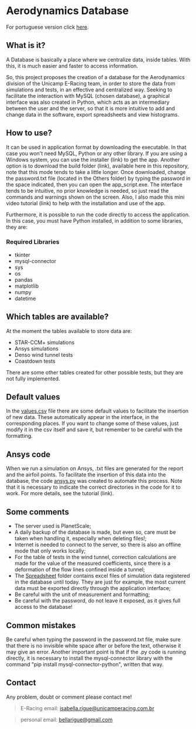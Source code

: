 # Aerodynamics Database 

For portuguese version click [here](README-pt.md).

## What is it?

A Database is basically a place where we centralize data, inside tables. With this, it is much easier and faster to access information.

So, this project proposes the creation of a database for the Aerodynamics division of the Unicamp E-Racing team, in order to store the data from simulations and tests, in an effective and centralized way. Seeking to facilitate the interaction with MySQL (chosen database), a graphical interface was also created in Python, which acts as an intermediary between the user and the server, so that it is more intuitive to add and change data in the software, export spreadsheets and view histograms.

## How to use?

It can be used in application format by downloading the executable. In that case you won't need MySQL, Python or any other library. If you are using a Windows system, you can use the installer (link) to get the app. Another option is to download the build folder (link), available here in this repository, note that this mode tends to take a little longer. Once downloaded, change the password.txt file (located in the Others folder) by typing the password in the space indicated, then you can open the app_script.exe. The interface tends to be intuitive, no prior knowledge is needed, so just read the commands and warnings shown on the screen. Also, I also made this mini video tutorial (link) to help with the installation and use of the app.

Furthermore, it is possible to run the code directly to access the application. In this case, you must have Python installed, in addition to some libraries, they are:

### Required Libraries

- tkinter
- mysql-connector
- sys
- os
- pandas
- matplotlib
- numpy
- datetime

## Which tables are available?

At the moment the tables available to store data are:

- STAR-CCM+ simulations
- Ansys simulations
- Denso wind tunnel tests
- Coastdown tests

There are some other tables created for other possible tests, but they are not fully implemented.

## Default values

In the [values.csv](Others/values.csv) file there are some default values ​​to facilitate the insertion of new data. These automatically appear in the interface, in the corresponding places. If you want to change some of these values, just modify it in the csv itself and save it, but remember to be careful with the formatting.

## Ansys code

When we run a simulation on Ansys, .txt files are generated for the report and the airfoil points. To facilitate the insertion of this data into the database, the code [ansys.py](ansys.py) was created to automate this process. Note that it is necessary to indicate the correct directories in the code for it to work. For more details, see the tutorial (link).

## Some comments

- The server used is PlanetScale;
- A daily backup of the database is made, but even so, care must be taken when handling it, especially when deleting files!;
- Internet is needed to connect to the server, so there is also an offline mode that only works locally;
- For the table of tests in the wind tunnel, correction calculations are made for the value of the measured coefficients, since there is a deformation of the flow lines confined inside a tunnel;
- The [Spreadsheet](Spreadsheet) folder contains excel files of simulation data registered in the database until today. They are just for example, the most current data must be exported directly through the application interface;
- Be careful with the unit of measurement and formatting;
- Be careful with the password, do not leave it exposed, as it gives full access to the database!

## Common mistakes

Be careful when typing the password in the password.txt file, make sure that there is no invisible white space after or before the text, otherwise it may give an error. Another important point is that if the .py code is running directly, it is necessary to install the mysql-connector library with the command "pip install mysql-connector-python", written that way.

## Contact

Any problem, doubt or comment please contact me!
> E-Racing email: isabella.rigue@unicamperacing.com.br

> personal email: bellarigue@gmail.com